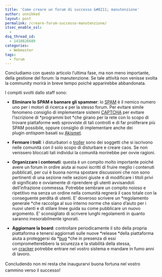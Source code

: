 ```yaml
---
title: 'Come creare un forum di successo &#8211; manutenzione'
author: unnikked
layout: post
permalink: /creare-forum-successo-manutenzione/
itsec_enable_ssl:
  - 
dsq_thread_id:
  - 1410826689
categories:
  - Webmaster
tags:
  - forum
---
```


Concludiamo con questo articolo l’ultima fase, ma non meno importante, della gestione del forum: la manutenzione. Se tale attività non venisse svolta la community morirà in breve tempo poiché apparirebbe abbandonata.

I compiti svolti dallo staff sono:

  * **Eliminare lo SPAM e bannare gli spammer**: lo <a href="http://it.wikipedia.org/wiki/Spam" target="_blank">SPAM</a> è il nemico numero uno per i motori di ricerca e per la stesso forum. Per evitare simile fenomeno consiglio di implementare sistemi <a href="http://it.wikipedia.org/wiki/CAPTCHA" target="_blank">CAPTCHA</a> per evitare l’iscrizione di *programmi bot *che girano per la rete con lo scopo di trovare piattaforme web sprovviste di tali controlli e di far proliferare più SPAM possibile, oppure consiglio di implementare anche dei plugin *antispam* basati su <a href="http://en.wikipedia.org/wiki/Akismet" target="_blank">Akismet</a>.

  * **Fermare i troll**: i disturbatori o <a href="http://it.wikipedia.org/wiki/Troll_(Internet)" target="_blank">troller</a> sono dei soggetti che si iscrivono nelle comunità con il solo scopo di disturbare e creare caos. Se non venissero bloccati tali individui la comunità morirebbe per ovvie ragioni.

  * **Organizzare i contenuti**: questa è un compito molto importante poiché avere un forum in ordire aiuta ai nuovi iscritti di fruire meglio i contenuti pubblicati, per cui è buona norma spostare discussioni che non sono pertinenti di una sezione nelle sezioni giuste e di modificare i titoli privi di significato e ovviamente di riprendere gli utenti avvisandoli dell’infrazione commessa. Potrebbe sembrare un compito noioso e ripetitivo ma senza un ordine nella comunità regnerà il caos totale con la conseguente perdita di utenti. E’ doveroso scrivere un *regolamento generale *che raccolga al suo interno norme che siano d’aiuto per i nuovi utenti e di stilare linee guida su come pubblicare un nuovo argomento. E’ sconsigliato di scrivere lunghi regolamenti in quanto saranno inesorabilmente ignorati.

  * **Aggiornare la board**: controllare periodicamente il sito della propria piattaforma e tenersi aggiornati sulle nuove *release *della piattaforma aiuta a proteggersi da *<a href="http://it.wikipedia.org/wiki/Bug" target="_blank">bug</a> *che in presenza di essi comprometterebbero la sicurezza e la stabilità della stessa, un <a href="http://it.wikipedia.org/wiki/Cracker" target="_blank">cracker</a> potrebbe entrare nel vostro sistema e mandare in fumo anni di lavoro.

<span style="line-height: 1.5;">Concludendo non mi resta che inaugurarvi buona fortuna nel vostro cammino verso il successo!</span>
